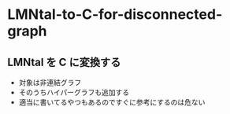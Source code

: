 # LMNtal-to-C-for-disconnected-graph

## LMNtal を C に変換する
- 対象は非連結グラフ
- そのうちハイパーグラフも追加する
- 適当に書いてるやつもあるのですぐに参考にするのは危ない

